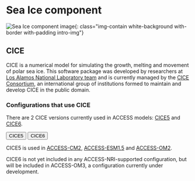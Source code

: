 #  Sea Ice component 

![Sea Ice component image](/assets/component-logos/component-maps/sea-ice-component-map.png){: class="img-contain white-background with-border with-padding intro-img"}

## CICE
CICE is a numerical model for simulating the growth, melting and movement of polar sea ice. This software package was developed by researchers at [Los Alamos National Laboratory team](https://www.lanl.gov) and is currently managed by the [CICE Consortium](https://github.com/CICE-Consortium/About-Us/wiki), an international group of institutions formed to maintain and develop CICE in the public domain.

### Configurations that use CICE
There are 2 CICE versions currently used in ACCESS models: [CICE5](https://github.com/CICE-Consortium/CICE-svn-trunk) and [CICE6](https://github.com/CICE-Consortium/CICE).
<!-- Tab labels -->
<div class="tabLabels" label="CICE-versions">
    <button id="cice5">CICE5</button>
    <button id="cice6">CICE6</button>
</div>
<!-- Tab content -->
<div class="tabContents" label="CICE-versions">
    <!-- CICE5 -->
    <div>
        <p>CICE5 is used in <a href="/models/configurations/access-cm#access-cm2">ACCESS-CM2</a>, <a href="/models/configurations/access-esm#access-esm15">ACCESS-ESM1.5</a> and <a href="/models/configurations/access-om#access-om2">ACCESS-OM2</a>.</p>
    </div>
    <!-- CICE6 -->
    <div>
        <p>CICE6 is not yet included in any ACCESS-NRI-supported configuration, but will be included in ACCESS-OM3, a configuration currently under development.</p>
    </div>
</div>